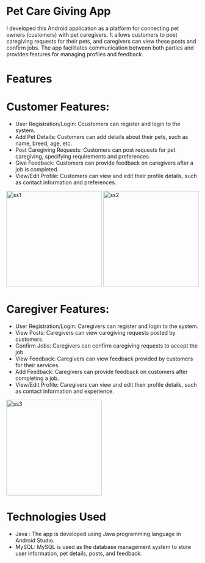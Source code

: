 # Pet Care Giving App

I developed this Android application as a platform for connecting pet owners (customers) with pet caregivers. It allows customers to post caregiving requests for their pets, and caregivers can view these posts and confirm jobs. The app facilitates communication between both parties and provides features for managing profiles and feedback.

# Features

# Customer Features:

- User Registration/Login: Ccustomers can register and login to the system.
- Add Pet Details: Customers can add details about their pets, such as name, breed, age, etc.
- Post Caregiving Requests: Customers can post requests for pet caregiving, specifying requirements and preferences.
- Give Feedback: Customers can provide feedback on caregivers after a job is completed.
- View/Edit Profile: Customers can view and edit their profile details, such as contact information and preferences.
  

<img width='250px' alt='ss1' src='https://github.com/Lakna-Premachandra/pet_care_shop/assets/136817118/cc60d0ad-f8af-4eff-9d8b-2c7d76cdb911'>
<img width='250px' alt='ss2' src='https://github.com/Lakna-Premachandra/pet_care_shop/assets/136817118/bea2d07f-a122-470c-8da2-c5efe0e2f2b6'>


# Caregiver Features:

- User Registration/Login: Caregivers can register and login to the system.
- View Posts: Caregivers can view caregiving requests posted by customers.
- Confirm Jobs: Caregivers can confirm caregiving requests to accept the job.
- View Feedback: Caregivers can view feedback provided by customers for their services.
- Add Feedback: Caregivers can provide feedback on customers after completing a job.
- View/Edit Profile: Caregivers can view and edit their profile details, such as contact information and experience.
  

<img width='250px' alt='ss3' src='https://github.com/Lakna-Premachandra/pet_care_shop/assets/136817118/3b77db6e-2f92-4323-a375-b5300d0ed507'>


# Technologies Used

- Java : The app is developed using Java programming language in Android Studio.
- MySQL: MySQL is used as the database management system to store user information, pet details, posts, and feedback.
